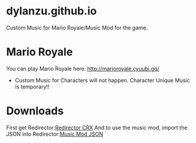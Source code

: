 # dylanzu.github.io
Custom Music for Mario Royale/Music Mod for the game.
# Mario Royale
You can play Mario Royale here: 
http://marioroyale.cyuubi.gq/
- Custom Music for Characters will not happen. Character Unique Music is temporary!!
# Downloads
First get Redirector:[Redirector CRX](https://cdn.discordapp.com/attachments/533030902326886404/618221503737102346/Redirector_v3.2.crx)
And to use the music mod, import the JSON into Redirector:[Music Mod JSON](https://cdn.discordapp.com/attachments/533030902326886404/618222061281869847/marioRoyale.json)
